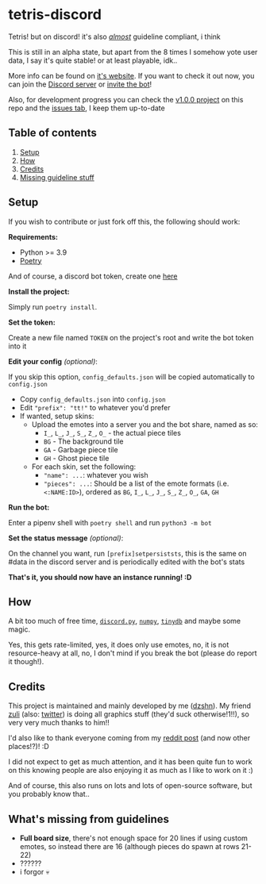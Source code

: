 # tetris-discord

Tetris! but on discord! it's also [_almost_](#what-s-missing-from-guidelines) guideline compliant, i think

This is still in an alpha state, but apart from the 8 times I somehow yote user data, I say it's quite stable! or at least playable, idk..

More info can be found on [it's website](https://tetris-dsc.dzshn.xyz). If you want to check it out now, you can join the [Discord server](https://discord.gg/ytJj3eQ74B) or [invite the bot](https://discord.com/api/oauth2/authorize?client_id=883520648553594920&permissions=116736&scope=bot%20applications.commands)!

Also, for development progress you can check the [v1.0.0 project](https://github.com/dzshn/tetris-discord/projects/2) on this repo and the [issues tab](https://github.com/dzshn/tetris-discord/issues), I keep them up-to-date

## Table of contents

1. [Setup](#setup)
2. [How](#how)
3. [Credits](#credits)
4. [Missing guideline stuff](#what-s-missing-from-guidelines)

## Setup

If you wish to contribute or just fork off this, the following should work:

**Requirements:**

-   Python >= 3.9
-   [Poetry](https://python-poetry.org/)

And of course, a discord bot token, create one [here](https://discord.com/developers/applications)

**Install the project:**

Simply run `poetry install`.

**Set the token:**

Create a new file named `TOKEN` on the project's root and write the bot token into it

**Edit your config** _(optional)_:

If you skip this option, `config_defaults.json` will be copied automatically to `config.json`

-   Copy `config_defaults.json` into `config.json`
-   Edit `"prefix": "tt!"` to whatever you'd prefer
-   If wanted, setup skins:
    -   Upload the emotes into a server you and the bot share, named as so:
        -   `I_`, `L_`, `J_`, `S_`, `Z_`, `O_` - the actual piece tiles
        -   `BG` - The background tile
        -   `GA` - Garbage piece tile
        -   `GH` - Ghost piece tile
    -   For each skin, set the following:
        -   `"name": ...`: whatever you wish
        -   `"pieces": ...`: Should be a list of the emote formats (i.e. `<:NAME:ID>`), ordered as `BG`, `I_`, `L_`, `J_`, `S_`, `Z_`, `O_`, `GA`, `GH`

**Run the bot:**

Enter a pipenv shell with `poetry shell` and run `python3 -m bot`

**Set the status message** _(optional)_:

On the channel you want, run `[prefix]setpersiststs`, this is the same on #data in the discord server and is periodically edited with the bot's stats

**That's it, you should now have an instance running! :D**

## How

A bit too much of free time, [`discord.py`](https://github.com/Rapptz/discord.py/), [`numpy`](https://numpy.org/), [`tinydb`](https://tinydb.readthedocs.io/) and maybe some magic.

Yes, this gets rate-limited, yes, it does only use emotes, no, it is not resource-heavy at all, no, I don't mind if you break the bot (please do report it though!).

## Credits

This project is maintained and mainly developed by me ([dzshn](https://dzshn.xyz/)). My friend [zuli](https://www.instagram.com/zulimations/) (also: [twitter](https://twitter.com/zulimations)) is doing all graphics stuff (they'd suck otherwise!1!!), so very very much thanks to him!!

I'd also like to thank everyone coming from my [reddit post](https://www.reddit.com/r/discordapp/comments/pqqdnt/thought_some_of_you_might_like_what_im_currently/) (and now other places!?)! :D

I did not expect to get as much attention, and it has been quite fun to work on this knowing people are also enjoying it as much as I like to work on it :)

And of course, this also runs on lots and lots of open-source software, but you probably know that..

## What's missing from guidelines

-   **Full board size**, there's not enough space for 20 lines if using custom emotes, so instead there are 16 (although pieces do spawn at rows 21-22)
-   ??????
-   i forgor 💀
